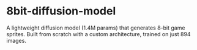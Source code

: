 # 8bit-diffusion-model
A lightweight diffusion model (1.4M params) that generates 8-bit game sprites. Built from scratch with a custom architecture, trained on just 894 images.
